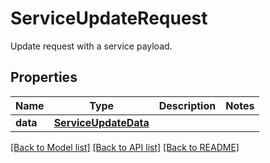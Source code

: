 # ServiceUpdateRequest

Update request with a service payload.
## Properties
Name | Type | Description | Notes
------------ | ------------- | ------------- | -------------
**data** | [**ServiceUpdateData**](ServiceUpdateData.md) |  | 

[[Back to Model list]](README.md#documentation-for-models) [[Back to API list]](README.md#documentation-for-api-endpoints) [[Back to README]](README.md)



